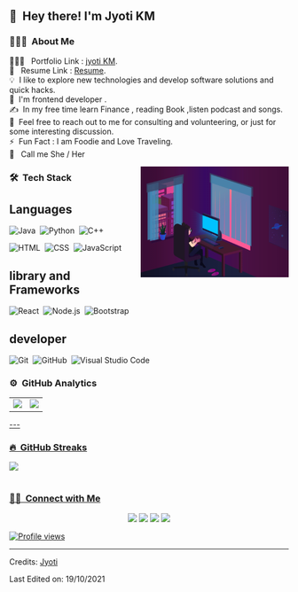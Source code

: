 
 ## 👋 &nbsp;Hey there! I'm Jyoti KM

### 👨🏻‍💻 &nbsp;About Me

👩🏽‍💻  &nbsp; Portfolio Link : [jyoti KM](https://jyoti-km.vercel.app/).\
📝  &nbsp; Resume Link : [Resume]( https://shorturl.at/exyA2 ).\
💡 &nbsp;I like to explore new technologies and develop software solutions and quick hacks.\
🌱 &nbsp;I'm frontend developer .\
✍️ &nbsp;In my free time learn Finance , reading Book ,listen podcast and songs.\
💬 &nbsp;Feel free to reach out to me for consulting and volunteering, or just for some interesting discussion.\
⚡ &nbsp;Fun Fact : I am Foodie and Love Traveling.\
👩 &nbsp; Call me She / Her 

              

<img alt="Night Coding" height="200em" src="https://github.com/JyotiKM29/Random-Repository/blob/main/girl%20coding.gif" align="right"/>

### 🛠 &nbsp;Tech Stack

## Languages
![Java](https://img.shields.io/badge/-Java-05122A?style=flat&logo=Java&logoColor=FFA518)&nbsp;
![Python](https://img.shields.io/badge/-Python-05122A?style=flat&logo=python)&nbsp;
![C++](https://img.shields.io/badge/-C++-05122A?style=flat&logo=C%2B%2B&logoColor=00599C)&nbsp;

![HTML](https://img.shields.io/badge/-HTML-05122A?style=flat&logo=HTML5)&nbsp;
![CSS](https://img.shields.io/badge/-CSS-05122A?style=flat&logo=CSS3&logoColor=1572B6)&nbsp;
![JavaScript](https://img.shields.io/badge/-JavaScript-05122A?style=flat&logo=javascript)&nbsp;

## library and Frameworks
![React](https://img.shields.io/badge/-React-05122A?style=flat&logo=react)&nbsp;
![Node.js](https://img.shields.io/badge/-Node.js-05122A?style=flat&logo=node.js)&nbsp;
![Bootstrap](https://img.shields.io/badge/-Bootstrap-05122A?style=flat&logo=bootstrap&logoColor=563D7C)

## developer 
![Git](https://img.shields.io/badge/-Git-05122A?style=flat&logo=git)&nbsp;
![GitHub](https://img.shields.io/badge/-GitHub-05122A?style=flat&logo=github)&nbsp;
![Visual Studio Code](https://img.shields.io/badge/-Visual%20Studio%20Code-05122A?style=flat&logo=visual-studio-code&logoColor=007ACC)&nbsp;

### ⚙️ &nbsp;GitHub Analytics



<table align=none>
  <tr>
<a href="https://github.com/SurajjBhardwaj">
  </tr>
    <tr>
       <td>
      <img height="180em"  src="https://github-readme-stats-eight-theta.vercel.app/api?username=jyotikm29&show_icons=true&theme=algolia&include_all_commits=true&count_private=true"/>
      </td>
      <td>
 <img height="180em"  src="https://github-readme-stats-eight-theta.vercel.app/api/top-langs/?username=jyotikm29&layout=compact&langs_count=8&theme=algolia"/>
</a> </td>
</tr>
</table>
---

### 🔥 &nbsp;GitHub Streaks
<table>  
  <tr>
   <img height="360em"  src="https://github-readme-streak-stats.herokuapp.com/?user=jyotikm29&show_icons=true&theme=algolia&border=true"/>
  </tr>
</table>







### 🤝🏻 &nbsp;Connect with Me

<p align="center">
<a href="https://jyoti-km.vercel.app/"><img src="https://img.shields.io/badge/-JyotiKm-3423A6?style=flat&logo=Google-Chrome&logoColor=white"/></a>
<a href="https://www.linkedin.com/in/jyotikmr/"><img src="https://img.shields.io/badge/LinkedIn-Jyoti-blue"/></a>
<a href="https://twitter.com/jyotis_tweet "><img src = "https://img.shields.io/badge/Twitter-Jyoti-blue" /></a>
<a href="https://github.com/JyotiKM29"><img src = "https://img.shields.io/badge/GitHub-JyotiKM29-lightgrey" /></a>
 
 

[![Profile views](https://visitcount.itsvg.in/api?id=JyotiKM29&label=Profile%20Views&color=6&pretty=false)](https://visitcount.itsvg.in)

-----
Credits: [Jyoti](https://github.com/JyotiKM29)


Last Edited on: 19/10/2021
